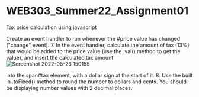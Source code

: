 # WEB303_Summer22_Assignment01
Tax price calculation using javascript

Create an event handler to run whenever the #price value has changed ("change"
event).
7. In the event handler, calculate the amount of tax (13%) that would be added to the price
value (use the .val() method to get the value), and insert the calculated tax amount![Screenshot 2022-05-26 150155](https://user-images.githubusercontent.com/98704309/170558904-2afbbd0f-8f54-4668-a109-252f1468234e.jpg)

into the span#tax element, with a dollar sign at the start of it.
8. Use the built in .toFixed() method to round the number to dollars and cents. You
should be displaying number values with 2 decimal places.
